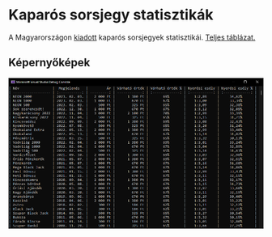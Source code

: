 # Kaparós sorsjegy statisztikák
A Magyarországon [kiadott](https://bet.szerencsejatek.hu/sorsjegyek "Szerencsejáték Zrt. - Kaparós sorsjegyek") kaparós sorsjegyek statisztikái. [Teljes táblázat.](https://github.com/angyanmark/ScratchcardStatistics/blob/master/STATISTICS.md)

## Képernyőképek
![Konzol](screenshots/01_console.png?raw=true)
